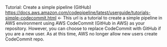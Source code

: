Tutorial: Create a simple pipeline (GitHub)
https://docs.aws.amazon.com/codepipeline/latest/userguide/tutorials-simple-codecommit.html
<- This url is a tutorial to create a simple pipeline in AWS environment using AWS CodeCommit (GitHub in AWS) as your repository. However, you can choose to replace CodeCommit with GitHub if you are a new user. As at this time, AWS no longer allow new users create CodeCommit repo.

